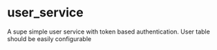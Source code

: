 # user_service
A supe simple user service with token based authentication. User table should be easily configurable
